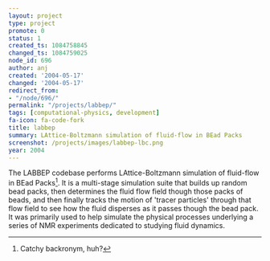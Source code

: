 ```yaml
---
layout: project
type: project
promote: 0
status: 1
created_ts: 1084758845
changed_ts: 1084759025
node_id: 696
author: anj
created: '2004-05-17'
changed: '2004-05-17'
redirect_from:
- "/node/696/"
permalink: "/projects/labbep/"
tags: [computational-physics, development]
fa-icon: fa-code-fork
title: labbep
summary: LAttice-Boltzmann simulation of fluid-flow in BEad Packs
screenshot: /projects/images/labbep-lbc.png
year: 2004
---
```


The LABBEP codebase performs LAttice-Boltzmann simulation of fluid-flow in BEad Packs[^1]. It is a multi-stage simulation suite that builds up random bead packs, then determines the fluid flow field though those packs of beads, and then finally tracks the motion of 'tracer particles' through that flow field to see how the fluid disperses as it passes though the bead pack.  It was primarily used to help simulate the physical processes underlying a series of NMR experiments dedicated to studying fluid dynamics.

[^1]: Catchy backronym, huh?
